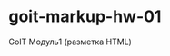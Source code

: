 # goit-markup-hw-01

GoIT Модуль1 (разметка HTML)

<!--
Задачи по улучшению сайта:
Вернуть цсс переменные
Убрать геометрию с блоков на миксы (блок\_\_элемент)
Кнопка закрытия модалки с выпадающим переключателем "закрыть"
Уплывающие с поля ввода наверх лейблы
Почитать о том, как миксины работают с медиа правилами (почему пришлось дублировать в миксине bgs: cover вместо того, чтобы задать его в базовые стили)
Адаптировать модалку под поворотный экран
Соцсети уплывают за границы меню вниз пли врапе
Убрать из вызываемого миксина шрифта названия переменных
-->
